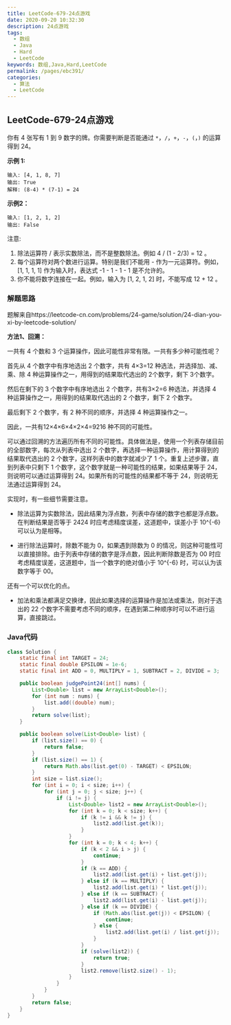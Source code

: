 ```yaml
---
title: LeetCode-679-24点游戏
date: 2020-09-20 10:32:30
description: 24点游戏
tags: 
  - 数组
  - Java
  - Hard
  - LeetCode
keywords: 数组,Java,Hard,LeetCode
permalink: /pages/ebc391/
categories: 
  - 算法
  - LeetCode
---
```


## LeetCode-679-24点游戏

你有 4 张写有 1 到 9 数字的牌。你需要判断是否能通过 `*`，`/`，`+`，`-`，`(`，`)` 的运算得到 24。

 <!--more-->

**示例 1:**

```
输入: [4, 1, 8, 7]
输出: True
解释: (8-4) * (7-1) = 24
```

**示例2：**

```
输入: [1, 2, 1, 2]
输出: False
```

注意:

1. 除法运算符 / 表示实数除法，而不是整数除法。例如 4 / (1 - 2/3) = 12 。
2. 每个运算符对两个数进行运算。特别是我们不能用 - 作为一元运算符。例如，[1, 1, 1, 1] 作为输入时，表达式 -1 - 1 - 1 - 1 是不允许的。
3. 你不能将数字连接在一起。例如，输入为 [1, 2, 1, 2] 时，不能写成 12 + 12 。

### 解题思路

题解来自https://leetcode-cn.com/problems/24-game/solution/24-dian-you-xi-by-leetcode-solution/

**方法1、回溯：**

一共有 4 个数和 3 个运算操作，因此可能性非常有限。一共有多少种可能性呢？

首先从 4 个数字中有序地选出 2 个数字，共有 4×3=12 种选法，并选择加、减、乘、除 4 种运算操作之一，用得到的结果取代选出的 2个数字，剩下 3个数字。

然后在剩下的 3 个数字中有序地选出 2 个数字，共有3×2=6 种选法，并选择 4 种运算操作之一，用得到的结果取代选出的 2 个数字，剩下 2 个数字。

最后剩下 2 个数字，有 2 种不同的顺序，并选择 4 种运算操作之一。

因此，一共有12×4×6×4×2×4=9216 种不同的可能性。

可以通过回溯的方法遍历所有不同的可能性。具体做法是，使用一个列表存储目前的全部数字，每次从列表中选出 2 个数字，再选择一种运算操作，用计算得到的结果取代选出的 2 个数字，这样列表中的数字就减少了 1 个。重复上述步骤，直到列表中只剩下 1 个数字，这个数字就是一种可能性的结果，如果结果等于 24，则说明可以通过运算得到 24。如果所有的可能性的结果都不等于 24，则说明无法通过运算得到 24。

实现时，有一些细节需要注意。

- 除法运算为实数除法，因此结果为浮点数，列表中存储的数字也都是浮点数。在判断结果是否等于 2424 时应考虑精度误差，这道题中，误差小于 10^{-6}可以认为是相等。

- 进行除法运算时，除数不能为 0，如果遇到除数为 0 的情况，则这种可能性可以直接排除。由于列表中存储的数字是浮点数，因此判断除数是否为 00 时应考虑精度误差，这道题中，当一个数字的绝对值小于 10^{-6} 时，可以认为该数字等于 00。


还有一个可以优化的点。

- 加法和乘法都满足交换律，因此如果选择的运算操作是加法或乘法，则对于选出的 22 个数字不需要考虑不同的顺序，在遇到第二种顺序时可以不进行运算，直接跳过。


### Java代码

```java
class Solution {
    static final int TARGET = 24;
    static final double EPSILON = 1e-6;
    static final int ADD = 0, MULTIPLY = 1, SUBTRACT = 2, DIVIDE = 3;

    public boolean judgePoint24(int[] nums) {
        List<Double> list = new ArrayList<Double>();
        for (int num : nums) {
            list.add((double) num);
        }
        return solve(list);
    }

    public boolean solve(List<Double> list) {
        if (list.size() == 0) {
            return false;
        }
        if (list.size() == 1) {
            return Math.abs(list.get(0) - TARGET) < EPSILON;
        }
        int size = list.size();
        for (int i = 0; i < size; i++) {
            for (int j = 0; j < size; j++) {
                if (i != j) {
                    List<Double> list2 = new ArrayList<Double>();
                    for (int k = 0; k < size; k++) {
                        if (k != i && k != j) {
                            list2.add(list.get(k));
                        }
                    }
                    for (int k = 0; k < 4; k++) {
                        if (k < 2 && i > j) {
                            continue;
                        }
                        if (k == ADD) {
                            list2.add(list.get(i) + list.get(j));
                        } else if (k == MULTIPLY) {
                            list2.add(list.get(i) * list.get(j));
                        } else if (k == SUBTRACT) {
                            list2.add(list.get(i) - list.get(j));
                        } else if (k == DIVIDE) {
                            if (Math.abs(list.get(j)) < EPSILON) {
                                continue;
                            } else {
                                list2.add(list.get(i) / list.get(j));
                            }
                        }
                        if (solve(list2)) {
                            return true;
                        }
                        list2.remove(list2.size() - 1);
                    }
                }
            }
        }
        return false;
    }
}
```

